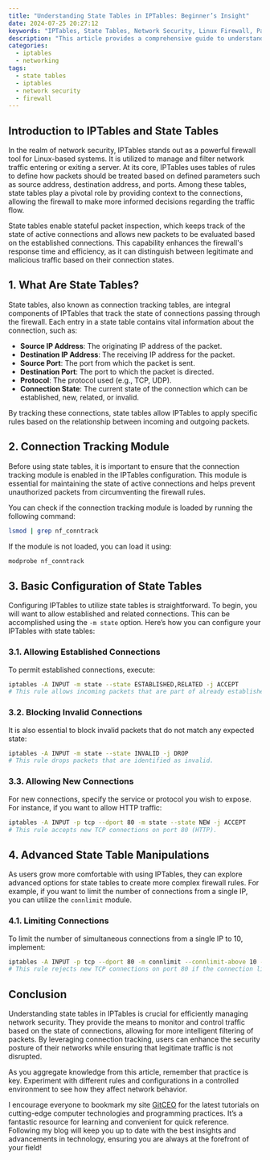 ```yaml
---
title: "Understanding State Tables in IPTables: Beginner’s Insight"
date: 2024-07-25 20:27:12
keywords: "IPTables, State Tables, Network Security, Linux Firewall, Packet Filtering"
description: "This article provides a comprehensive guide to understanding state tables in IPTables, a crucial tool for managing network security in Linux environments. It covers the concepts of stateful packet inspection, the role of the connection tracking module, and practical steps to configure and utilize state tables using IPTables. Ideal for beginners, this article simplifies complex ideas and offers clear explanations, examples of commands, and best practices to enhance your understanding of how state tables operate within IPTables. Readers will gain insights into the utility of state tables in creating robust firewall rules and the importance of connection states in ensuring secure and efficient network traffic management."
categories:
  - iptables
  - networking
tags:
  - state tables
  - iptables
  - network security
  - firewall
---
```


## Introduction to IPTables and State Tables

In the realm of network security, IPTables stands out as a powerful firewall tool for Linux-based systems. It is utilized to manage and filter network traffic entering or exiting a server. At its core, IPTables uses tables of rules to define how packets should be treated based on defined parameters such as source address, destination address, and ports. Among these tables, state tables play a pivotal role by providing context to the connections, allowing the firewall to make more informed decisions regarding the traffic flow.

State tables enable stateful packet inspection, which keeps track of the state of active connections and allows new packets to be evaluated based on the established connections. This capability enhances the firewall's response time and efficiency, as it can distinguish between legitimate and malicious traffic based on their connection states. 

<!-- more -->

## 1. What Are State Tables?

State tables, also known as connection tracking tables, are integral components of IPTables that track the state of connections passing through the firewall. Each entry in a state table contains vital information about the connection, such as:

- **Source IP Address**: The originating IP address of the packet.
- **Destination IP Address**: The receiving IP address for the packet.
- **Source Port**: The port from which the packet is sent.
- **Destination Port**: The port to which the packet is directed.
- **Protocol**: The protocol used (e.g., TCP, UDP).
- **Connection State**: The current state of the connection which can be established, new, related, or invalid.

By tracking these connections, state tables allow IPTables to apply specific rules based on the relationship between incoming and outgoing packets.

## 2. Connection Tracking Module

Before using state tables, it is important to ensure that the connection tracking module is enabled in the IPTables configuration. This module is essential for maintaining the state of active connections and helps prevent unauthorized packets from circumventing the firewall rules.

You can check if the connection tracking module is loaded by running the following command:

```bash
lsmod | grep nf_conntrack
```

If the module is not loaded, you can load it using:

```bash
modprobe nf_conntrack
```

## 3. Basic Configuration of State Tables

Configuring IPTables to utilize state tables is straightforward. To begin, you will want to allow established and related connections. This can be accomplished using the `-m state` option. Here’s how you can configure your IPTables with state tables:

### 3.1. Allowing Established Connections

To permit established connections, execute:

```bash
iptables -A INPUT -m state --state ESTABLISHED,RELATED -j ACCEPT
# This rule allows incoming packets that are part of already established connections or related to them.
```

### 3.2. Blocking Invalid Connections

It is also essential to block invalid packets that do not match any expected state:

```bash
iptables -A INPUT -m state --state INVALID -j DROP
# This rule drops packets that are identified as invalid.
```

### 3.3. Allowing New Connections

For new connections, specify the service or protocol you wish to expose. For instance, if you want to allow HTTP traffic:

```bash
iptables -A INPUT -p tcp --dport 80 -m state --state NEW -j ACCEPT
# This rule accepts new TCP connections on port 80 (HTTP).
```

## 4. Advanced State Table Manipulations

As users grow more comfortable with using IPTables, they can explore advanced options for state tables to create more complex firewall rules. For example, if you want to limit the number of connections from a single IP, you can utilize the `connlimit` module.

### 4.1. Limiting Connections

To limit the number of simultaneous connections from a single IP to 10, implement:

```bash
iptables -A INPUT -p tcp --dport 80 -m connlimit --connlimit-above 10 -j REJECT
# This rule rejects new TCP connections on port 80 if the connection limit is exceeded.
```

## Conclusion

Understanding state tables in IPTables is crucial for efficiently managing network security. They provide the means to monitor and control traffic based on the state of connections, allowing for more intelligent filtering of packets. By leveraging connection tracking, users can enhance the security posture of their networks while ensuring that legitimate traffic is not disrupted.

As you aggregate knowledge from this article, remember that practice is key. Experiment with different rules and configurations in a controlled environment to see how they affect network behavior. 

I encourage everyone to bookmark my site [GitCEO](https://gitceo.com) for the latest tutorials on cutting-edge computer technologies and programming practices. It’s a fantastic resource for learning and convenient for quick reference. Following my blog will keep you up to date with the best insights and advancements in technology, ensuring you are always at the forefront of your field!